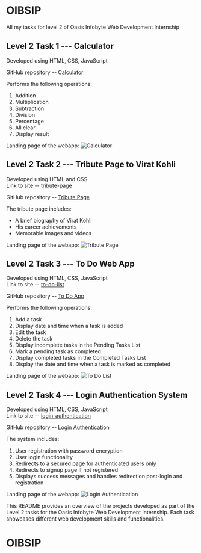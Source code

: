 # OIBSIP
All my tasks for level 2 of Oasis Infobyte Web Development Internship 

## Level 2 Task 1 --- Calculator
Developed using HTML, CSS, JavaScript  

GitHub repository -- [Calculator](https://github.com/knithinsankar-01/OIBSIP/tree/f959121cea898a3c5b1e00b45e9f10ca631075dd/Calculator)

Performs the following operations:
1. Addition
2. Multiplication
3. Subtraction
4. Division
5. Percentage
6. All clear
7. Display result

Landing page of the webapp:
![Calculator](https://github.com/khushiSinghania11/OIBSIP/assets/109690883/eb2a9bef-b266-4de1-92d4-b970c2e123fa)

## Level 2 Task 2 --- Tribute Page to Virat Kohli
Developed using HTML and CSS  
Link to site -- [tribute-page](https://tribute-page-vk.netlify.app/)

GitHub repository -- [Tribute Page](https://github.com/knithinsankar-01/OIBSIP/tree/f959121cea898a3c5b1e00b45e9f10ca631075dd/Tribute%20page)

The tribute page includes:
- A brief biography of Virat Kohli
- His career achievements
- Memorable images and videos

Landing page of the webapp:
![Tribute Page](https://github.com/knithinsankar-01/OIBSIP/assets/109690883/9d7bfff8-4e4d-4204-a4cf-93386ae77ed7)

## Level 2 Task 3 --- To Do Web App
Developed using HTML, CSS, JavaScript  
Link to site -- [to-do-list](https://to-do-list-khushisinghania.netlify.app)

GitHub repository -- [To Do App](https://github.com/knithinsankar-01/OIBSIP/tree/f959121cea898a3c5b1e00b45e9f10ca631075dd/To%20Do%20App)

Performs the following operations:
1. Add a task
2. Display date and time when a task is added
3. Edit the task
4. Delete the task
5. Display incomplete tasks in the Pending Tasks List
6. Mark a pending task as completed
7. Display completed tasks in the Completed Tasks List
8. Display the date and time when a task is marked as completed

Landing page of the webapp:
![To Do List](https://github.com/knithinsankar-01/OIBSIP/assets/109690883/cfef3c7f-5b65-4342-9a8f-f72373c46b8f)

## Level 2 Task 4 --- Login Authentication System
Developed using HTML, CSS, JavaScript  
Link to site -- [login-authentication](https://login-authentication.netlify.app)

GitHub repository -- [Login Authentication](https://github.com/knithinsankar-01/OIBSIP/tree/f959121cea898a3c5b1e00b45e9f10ca631075dd/login%20authentication)

The system includes:
1. User registration with password encryption
2. User login functionality
3. Redirects to a secured page for authenticated users only
4. Redirects to signup page if not registered
5. Displays success messages and handles redirection post-login and registration

Landing page of the webapp:
![Login Authentication](https://github.com/knithinsankar-01/OIBSIP/assets/109690883/secure-login)

This README provides an overview of the projects developed as part of the Level 2 tasks for the Oasis Infobyte Web Development Internship. Each task showcases different web development skills and functionalities.
# OIBSIP
